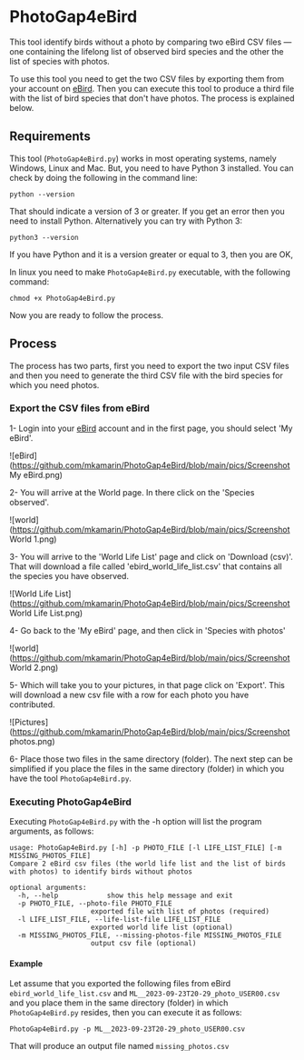 # PhotoGap4eBird

This tool identify birds without a photo by comparing two eBird CSV files — one containing the lifelong list of observed bird species and the other the list of species with photos.

To use this tool you need to get the two CSV files by exporting them from your account on [eBird](https://ebird.org/home). Then you can execute this tool to produce a third file with the list of bird species that don't have photos. The process is explained below.

## Requirements

This tool (`PhotoGap4eBird.py`) works in most operating systems, namely Windows, Linux and Mac. But, you need to have Python 3 installed. You can check by doing the following in the command line:

```
python --version
```
That should indicate a version of 3 or greater. If you get an error then you need to install Python. Alternatively you can try with Python 3:

```
python3 --version
```
If you have Python and it is a version greater or equal to 3, then you are OK,

In linux you need to make `PhotoGap4eBird.py` executable, with the following command:

```
chmod +x PhotoGap4eBird.py
```

Now you are ready to follow the process.

## Process

The process has two parts, first you need to export the two input CSV files and then you need to generate the third CSV file with the bird species for which you need photos.

### Export the CSV files from eBird 

1- Login into your [eBird](https://ebird.org/home) account and in the first page, you should select 'My eBird'.

![eBird](https://github.com/mkamarin/PhotoGap4eBird/blob/main/pics/Screenshot My eBird.png)

2- You will arrive at the World page. In there click on the 'Species observed'.

![world](https://github.com/mkamarin/PhotoGap4eBird/blob/main/pics/Screenshot World 1.png)

3- You will arrive to the 'World Life List' page and click on 'Download (csv)'. That will download a file called 'ebird_world_life_list.csv' that contains all the species you have observed.

![World Life List](https://github.com/mkamarin/PhotoGap4eBird/blob/main/pics/Screenshot World Life List.png)

4- Go back to the 'My eBird' page, and then click in 'Species with photos'

![world](https://github.com/mkamarin/PhotoGap4eBird/blob/main/pics/Screenshot World 2.png)

5- Which will take you to your pictures, in that page click on 'Export'. This will download a new csv file with a row for each photo you have contributed.

![Pictures](https://github.com/mkamarin/PhotoGap4eBird/blob/main/pics/Screenshot photos.png)

6- Place those two files in the same directory (folder). The next step can be simplified if you place the files in the same directory (folder) in which you have the tool `PhotoGap4eBird.py`.

### Executing PhotoGap4eBird

Executing `PhotoGap4eBird.py` with the -h option will list the program arguments, as follows:

    usage: PhotoGap4eBird.py [-h] -p PHOTO_FILE [-l LIFE_LIST_FILE] [-m MISSING_PHOTOS_FILE]
    Compare 2 eBird csv files (the world life list and the list of birds with photos) to identify birds without photos

    optional arguments:
      -h, --help            show this help message and exit
      -p PHOTO_FILE, --photo-file PHOTO_FILE
                        exported file with list of photos (required)
      -l LIFE_LIST_FILE, --life-list-file LIFE_LIST_FILE
                        exported world life list (optional)
      -m MISSING_PHOTOS_FILE, --missing-photos-file MISSING_PHOTOS_FILE
                        output csv file (optional)

#### Example
Let assume that you exported the following files from eBird `ebird_world_life_list.csv` and `ML__2023-09-23T20-29_photo_USER00.csv` and you place them in the same directory (folder) in which `PhotoGap4eBird.py` resides, then you can execute it as follows:

    PhotoGap4eBird.py -p ML__2023-09-23T20-29_photo_USER00.csv

That will produce an output file named `missing_photos.csv`

